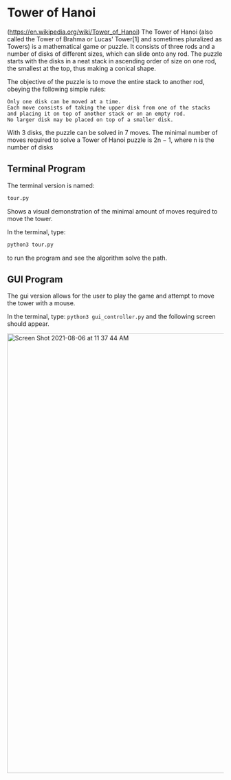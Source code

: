 # Tower of Hanoi


(https://en.wikipedia.org/wiki/Tower_of_Hanoi) The Tower of Hanoi (also called the Tower of Brahma or Lucas' Tower[1] and sometimes pluralized as Towers) is a mathematical game or puzzle. It consists of three rods and a number of disks of different sizes, which can slide onto any rod. The puzzle starts with the disks in a neat stack in ascending order of size on one rod, the smallest at the top, thus making a conical shape.

The objective of the puzzle is to move the entire stack to another rod, obeying the following simple rules:

    Only one disk can be moved at a time.
    Each move consists of taking the upper disk from one of the stacks 
    and placing it on top of another stack or on an empty rod.
    No larger disk may be placed on top of a smaller disk.

With 3 disks, the puzzle can be solved in 7 moves. The minimal number of moves required to solve a Tower of Hanoi puzzle is 2n − 1, where n is the number of disks

Terminal Program
-------------------
The terminal version is named:

```python
tour.py
```

Shows a visual demonstration of the minimal amount of moves required to move the tower.

In the terminal, type:
```python 
python3 tour.py
```
to run the program and see the algorithm solve the path.

GUI Program
-------------------
The gui version allows for the user to play the game and attempt to move the tower with a mouse.

In the terminal, type:
```python3 gui_controller.py```
and the following screen should appear.

<img width="1021" alt="Screen Shot 2021-08-06 at 11 37 44 AM" src="https://user-images.githubusercontent.com/28542017/128537701-a7abe86b-97d4-458a-8d18-823188bc10d5.png">
